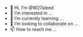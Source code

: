 - 👋 Hi, I’m @W27aleed
- 👀 I’m interested in ...
- 🌱 I’m currently learning ...
- 💞️ I’m looking to collaborate on ...
- 📫 How to reach me ...

<!---
W27aleed/W27aleed is a ✨ special ✨ repository because its `README.md` (this file) appears on your GitHub profile.
You can click the Preview link to take a look at your changes.
--->
